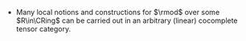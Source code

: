 - Many local notions and constructions for $\rmod$ over some $R\in\CRing$ can be carried out in an arbitrary (linear) cocomplete tensor category.